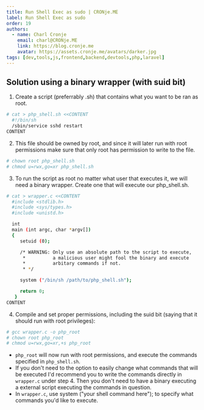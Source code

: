 ```yaml
---
title: Run Shell Exec as sudo | CRONje.ME
label: Run Shell Exec as sudo
order: 19
authors:
  - name: Charl Cronje
    email: charl@CRONje.ME
    link: https://blog.cronje.me
    avatar: https://assets.cronje.me/avatars/darker.jpg
tags: [dev,tools,js,frontend,backend,devtools,php,laravel]
---
```

## Solution using a binary wrapper (with suid bit)

1. Create a script (preferrably .sh) that contains what you want to be ran as root.

```sh
# cat > php_shell.sh <<CONTENT
  #!/bin/sh
  /sbin/service sshd restart
CONTENT
```

2. This file should be owned by root, and since it will later run with root permissions make sure that only root has permission to write to the file.

```sh
# chown root php_shell.sh
# chmod u=rwx,go=xr php_shell.sh
```

3. To run the script as root no matter what user that executes it, we will need a binary wrapper. Create one that will execute our php_shell.sh.

```sh
# cat > wrapper.c <<CONTENT
  #include <stdlib.h>
  #include <sys/types.h>
  #include <unistd.h>

  int
  main (int argc, char *argv[])
  {
     setuid (0);

     /* WARNING: Only use an absolute path to the script to execute,
      *          a malicious user might fool the binary and execute
      *          arbitary commands if not.
      * */

     system ("/bin/sh /path/to/php_shell.sh");

     return 0;
   }
CONTENT
```

4. Compile and set proper permissions, including the suid bit (saying that it should run with root privileges):

```sh
# gcc wrapper.c -o php_root
# chown root php_root
# chmod u=rwx,go=xr,+s php_root
```

- `php_root` will now run with root permissions, and execute the commands specified in `php_shell.sh`.
- If you don't need to the option to easily change what commands that will be executed I'd recommend you to write the commands directly in `wrapper.c` under step 4. Then you don't need to have a binary executing a external script executing the commands in question.
- In `wrapper.c`, use system ("your shell command here"); to specify what commands you'd like to execute.